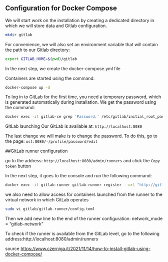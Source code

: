 ## Configuration for Docker Compose

We will start work on the installation by creating a dedicated directory in which we will store data and Gitlab configuration.

```sh
mkdir gitlab
```

For convenience, we will also set an environment variable that will contain the path to our Gitlab directory:

```sh
export GITLAB_HOME=$(pwd)/gitlab
```

In the next step, we create the docker-compose.yml file 

Containers are started using the command:

```sh
docker-compose up -d
```

To log in to GitLab for the first time, you need a temporary password, which is generated automatically during installation. We get the password using the command:

```sh
docker exec -it gitlab-ce grep 'Password:' /etc/gitlab/initial_root_password
```

GitLab launching
Our GitLab is available at: `http://localhost:8080`

The last change we will make is to change the password. To do this, go to the page: `ost:8080/-/profile/password/edit` 

##GitLab runner configuration

go to the address: `http://localhost:8080/admin/runners` and click the `Copy token` button

In the next step, it goes to the console and run the following command:

```sh
docker exec -it gitlab-runner gitlab-runner register --url "http://gitlab-ce" --clone-url "http://gitlab-ce"
```

we also need to allow access for containers launched from the runner to the virtual network in which GitLab operates

```sh
sudo vi gitlab/gitlab-runner/config.toml
```

Then we add new line to the end of the runner configuration: network_mode = “gitlab-network”

To check if the runner is available from the GitLab level, go to the following address:http://localhost:8080/admin/runners


source
https://www.czerniga.it/2021/11/14/how-to-install-gitlab-using-docker-compose/
